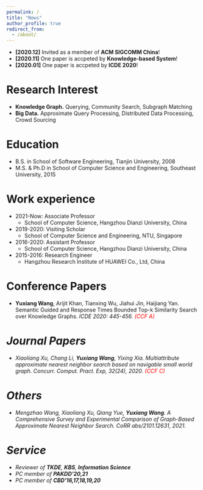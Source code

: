 ```yaml
---
permalink: /
title: "News" 
author_profile: true
redirect_from: 
  - /about/
---
```

* **[2020.12]** Invited as a member of **ACM SIGCOMM China**!<br/>
* **[2020.11]** One paper is accpeted by **Knowledge-based System**!<br/>
* **[2020.01]** One paper is accpeted by **ICDE 2020**!<br/>

Research Interest
======
* **Knowledge Graph.** Querying, Community Search, Subgraph Matching<br/>
* **Big Data.** Approximate Query Processing, Distributed Data Processing, Crowd Sourcing<br/>

Education
======
* B.S. in School of Software Engineering, Tianjin University, 2008
* M.S. & Ph.D in School of Computer Science and Engineering, Southeast University, 2015

Work experience
======
* 2021-Now: Associate Professor
  * School of Computer Science, Hangzhou Dianzi University, China
* 2019-2020: Visiting Scholar
  * School of Computer Science and Engineering, NTU, Singapore  
* 2016-2020: Assistant Professor
  * School of Computer Science, Hangzhou Dianzi University, China
* 2015-2016: Research Engineer
  * Hangzhou Research Institute of HUAWEI Co., Ltd, China

Conference Papers
======
* **Yuxiang Wang**, Arijit Khan, Tianxing Wu, Jiahui Jin, Haijiang Yan. Semantic Guided and Response Times Bounded Top-k Similarity Search over Knowledge Graphs. <i>ICDE 2020<i>: 445-456. <font color=red>(CCF A)</font>

Journal Papers
======
* Xiaoliang Xu, Chang Li, **Yuxiang Wang**, Yixing Xia. Multiattribute approximate nearest neighbor search based on navigable small world graph. <i>Concurr. Comput. Pract. Exp, 32(24)<i>, 2020. <font color=red>(CCF C)</font>

Others
======
* Mengzhao Wang, Xiaoliang Xu, Qiang Yue, **Yuxiang Wang**. A Comprehensive Survey and Experimental Comparison of Graph-Based Approximate Nearest Neighbor Search. <i>CoRR abs/2101.12631</i>, 2021. 

Service
======
* Reviewer of **TKDE**, **KBS**, **Information Science**
* PC member of **PAKDD'20,21**
* PC member of **CBD'16,17,18,19,20**
